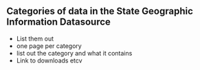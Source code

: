 ## Categories of data in the State Geographic Information Datasource
- List them out
- one page per category
- list out the category and what it contains
- Link to downloads etcv
